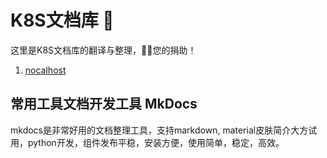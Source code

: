 # K8S文档库 👋

这里是K8S文档库的翻译与整理，👏🏻您的捐助！

1. [nocalhost](https://k8s-docs.github.io/nocalhost-docs)

## 常用工具文档开发工具 MkDocs

mkdocs是非常好用的文档整理工具，支持markdown, material皮肤简介大方试用，python开发，组件发布平稳，安装方便，使用简单，稳定，高效。

<!--

**Here are some ideas to get you started:**

🙋‍♀️ A short introduction - what is your organization all about?
🌈 Contribution guidelines - how can the community get involved?
👩‍💻 Useful resources - where can the community find your docs? Is there anything else the community should know?
🍿 Fun facts - what does your team eat for breakfast?
🧙 Remember, you can do mighty things with the power of [Markdown](https://docs.github.com/github/writing-on-github/getting-started-with-writing-and-formatting-on-github/basic-writing-and-formatting-syntax)
-->
